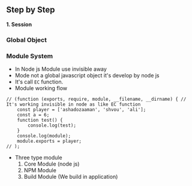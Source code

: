 ## Step by Step

**1. Session**

### Global Object

### Module System

- In Node js Module use invisible away
- Mode not a global javascript object it's develop by node js
- It's call `EC` function.
- Module working flow

```
// (function (exports, require, module, __filename, __dirname) { // It's working invisible in node as like EC function
    const player = ['ashadozaaman', 'shvou', 'ali'];
    const a = 6;
    function test() {
        console.log(test);
    }
    console.log(module);
    module.exports = player;
// );
```

- Three type module
  1. Core Module (node js)
  2. NPM Module
  3. Build Module (We build in application)
